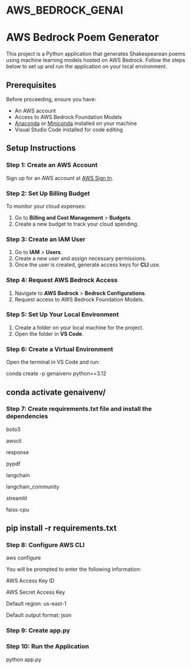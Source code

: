 # AWS_BEDROCK_GENAI

# AWS Bedrock Poem Generator

This project is a Python application that generates Shakespearean poems using machine learning models hosted on AWS Bedrock. Follow the steps below to set up and run the application on your local environment.

## Prerequisites

Before proceeding, ensure you have:

- An AWS account
- Access to AWS Bedrock Foundation Models
- [Anaconda](https://www.anaconda.com/products/distribution) or [Miniconda](https://docs.conda.io/en/latest/miniconda.html) installed on your machine
- Visual Studio Code installed for code editing

## Setup Instructions

### Step 1: Create an AWS Account

Sign up for an AWS account at [AWS Sign In](https://signin.aws.amazon.com/).

### Step 2: Set Up Billing Budget

To monitor your cloud expenses:
1. Go to **Billing and Cost Management** > **Budgets**.
2. Create a new budget to track your cloud spending.

### Step 3: Create an IAM User

1. Go to **IAM** > **Users**.
2. Create a new user and assign necessary permissions.
3. Once the user is created, generate access keys for **CLI** use.

### Step 4: Request AWS Bedrock Access

1. Navigate to **AWS Bedrock** > **Bedrock Configurations**.
2. Request access to AWS Bedrock Foundation Models.

### Step 5: Set Up Your Local Environment

1. Create a folder on your local machine for the project.
2. Open the folder in **VS Code**.

### Step 6: Create a Virtual Environment

Open the terminal in VS Code and run:


conda create -p genaivenv python==3.12


## conda activate genaivenv/

### Step 7: Create requirements.txt file and install the dependencies


boto3

awscli

response

pypdf

langchain

langchain_community

streamlit

faiss-cpu


## pip install -r requirements.txt


### Step 8: Configure AWS CLI

aws configure

You will be prompted to enter the following information:

AWS Access Key ID

AWS Secret Access Key

Default region: us-east-1

Default output format: json

### Step 9: Create app.py


### Step 10: Run the Application


python app.py




